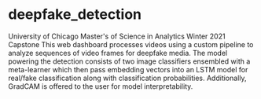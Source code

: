 # deepfake_detection

University of Chicago Master's of Science in Analytics Winter 2021 Capstone
This web dashboard processes videos using a custom pipeline to analyze sequences of video frames for deepfake media.  The model powering the detection consists of two image classifiers ensembled with a meta-learner which then pass embedding vectors into an LSTM model for real/fake classification along with classification probabilities.  Additionally, GradCAM is offered to the user for model interpretability.
